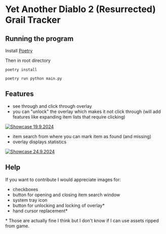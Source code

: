 # Yet Another Diablo 2 (Resurrected) Grail Tracker


## Running the program

Install [Poetry](https://python-poetry.org/)

Then in root directory

`poetry install`

`poetry run python main.py`

## Features

- see through and click through overlay
- you can "unlock" the overlay which makes it not click through (will add features like expanding item lists that require clicking)

[![Showcase 19.9.2024](https://img.youtube.com/vi/p6FESgYjD44/0.jpg)](https://www.youtube.com/watch?v=p6FESgYjD44)

- item search from where you can mark item as found (and missing)
- overlay displays statistics

[![Showcase 24.9.2024](https://img.youtube.com/vi/MReAKglwqK4/0.jpg)](https://www.youtube.com/watch?v=MReAKglwqK4)

## Help

If you want to contribute I would appreciate images for:
- checkboxes
- button for opening and closing item search window
- system tray icon
- button for unlocking and locking of overlay*
- hand cursor replacement*

\* Those are actually fine I think but I don't know if I can use assets ripped from game.
